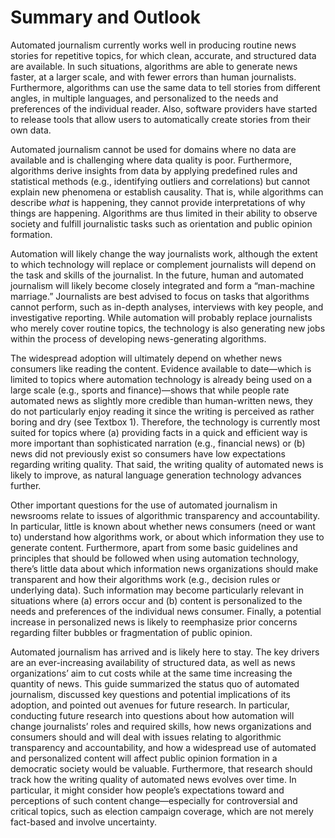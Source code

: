 Summary and Outlook
 ===================
 
 Automated journalism currently works well in producing routine news stories for repetitive topics, for which clean, accurate, and structured data are available. In such situations, algorithms are able to generate news faster, at a larger scale, and with fewer errors than human journalists. Furthermore, algorithms can use the same data to tell stories from different angles, in multiple languages, and personalized to the needs and preferences of the individual reader. Also, software providers have started to release tools that allow users to automatically create stories from their own data. 

 Automated journalism cannot be used for domains where no data are available and is challenging where data quality is poor. Furthermore, algorithms derive insights from data by applying predefined rules and statistical methods (e.g., identifying outliers and correlations) but cannot explain new phenomena or establish causality. That is, while algorithms can describe *what* is happening, they cannot provide interpretations of why things are happening. Algorithms are thus limited in their ability to observe society and fulfill journalistic tasks such as orientation and public opinion formation. 

 Automation will likely change the way journalists work, although the extent to which technology will replace or complement journalists will depend on the task and skills of the journalist. In the future, human and automated journalism will likely become closely integrated and form a “man-machine marriage.” Journalists are best advised to focus on tasks that algorithms cannot perform, such as in-depth analyses, interviews with key people, and investigative reporting. While automation will probably replace journalists who merely cover routine topics, the technology is also generating new jobs within the process of developing news-generating algorithms. 

 The widespread adoption will ultimately depend on whether news consumers like reading the content. Evidence available to date—which is limited to topics where automation technology is already being used on a large scale (e.g., sports and finance)—shows that while people rate automated news as slightly more credible than human-written news, they do not particularly enjoy reading it since the writing is perceived as rather boring and dry (see Textbox 1). Therefore, the technology is currently most suited for topics where (a) providing facts in a quick and efficient way is more important than sophisticated narration (e.g., financial news) or (b) news did not previously exist so consumers have low expectations regarding writing quality. That said, the writing quality of automated news is likely to improve, as natural language generation technology advances further. 

 Other important questions for the use of automated journalism in newsrooms relate to issues of algorithmic transparency and accountability. In particular, little is known about whether news consumers (need or want to) understand how algorithms work, or about which information they use to generate content. Furthermore, apart from some basic guidelines and principles that should be followed when using automation technology, there’s little data about which information news organizations should make transparent and how their algorithms work (e.g., decision rules or underlying data). Such information may become particularly relevant in situations where (a) errors occur and (b) content is personalized to the needs and preferences of the individual news consumer. Finally, a potential increase in personalized news is likely to reemphasize prior concerns regarding filter bubbles or fragmentation of public opinion. 

 Automated journalism has arrived and is likely here to stay. The key drivers are an ever-increasing availability of structured data, as well as news organizations’ aim to cut costs while at the same time increasing the quantity of news. This guide summarized the status quo of automated journalism, discussed key questions and potential implications of its adoption, and pointed out avenues for future research. In particular, conducting future research into questions about how automation will change journalists’ roles and required skills, how news organizations and consumers should and will deal with issues relating to algorithmic transparency and accountability, and how a widespread use of automated and personalized content will affect public opinion formation in a democratic society would be valuable. Furthermore, that research should track how the writing quality of automated news evolves over time. In particular, it might consider how people’s expectations toward and perceptions of such content change—especially for controversial and critical topics, such as election campaign coverage, which are not merely fact-based and involve uncertainty. 

